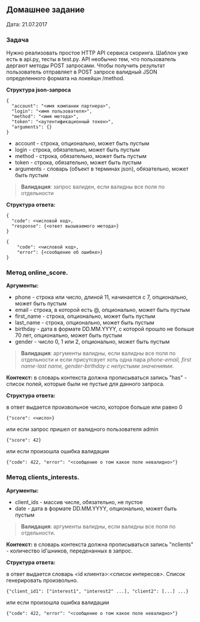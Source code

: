 ## Домашнее задание

Дата: 21.07.2017

### Задача

Нужно реализовать простое HTTP API сервиса скоринга. Шаблон уже есть в api.py, тесты в test.py.
API необычно тем, что пользователь дергают методы POST запросами. Чтобы получить результат
пользователь отправляет в POST запросе валидный JSON определенного формата на локейшн /method.

**Структура json-запроса**

```
{
  "account": "<имя компании партнера>", 
  "login": "<имя пользователя>", 
  "method": "<имя метода>",
  "token": "<аутентификационный токен>", 
  "arguments": {}
}
```

* account - строка, опционально, может быть пустым
* login - строка, обязательно, может быть пустым
* method - строка, обязательно, может быть пустым
* token - строка, обязательно, может быть пустым
* arguments - словарь (объект в терминах json), обязательно, может быть пустым

> **Валидация**: запрос валиден, если валидны все поля по отдельности

**Структура ответа:**

```
{
  "code": <числовой код>, 
  "response": {<ответ вызываемого метода>}
}
```
```
{
    "code": <числовой код>, 
    "error": {<сообщение об ошибке>}
}
```

### Метод online_score.

**Аргументы:**

* phone - строка или число, длиной 11, начинается с 7, опционально, может быть пустым
* email - строка, в которой есть @, опционально, может быть пустым
* first_name - строка, опционально, может быть пустым
* last_name - строка, опционально, может быть пустым
* birthday - дата в формате DD.MM.YYYY, с которой прошло не больше 70 лет, опционально, может быть пустым
* gender - число 0, 1 или 2, опционально, может быть пустым

> **Валидация**: аргументы валидны, если валидны все поля по отдельности и если присутсвует хоть одна пара
> *phone-email, first name-last name, gender-birthday с непустыми значениями*.

**Контекст:** в словарь контекста должна прописываться запись  "has" - список полей, 
которые были не пустые для данного запроса.

**Структура ответа:**

в ответ выдается произвольное число, которое больше или равно 0

```{"score": <число>}```

или если запрос пришел от валидного пользователя admin

```{"score": 42}```

или если произошла ошибка валидации

```{"code": 422, "error": "<сообщение о том какое поле невалидно>"}```

### Метод clients_interests.

**Аргументы:**

* client_ids - массив числе, обязательно, не пустое
* date - дата в формате DD.MM.YYYY, опционально, может быть пустым

> **Валидация**: аргументы валидны, если валидны все поля по отдельности.

**Контекст:** в словарь контекста должна прописываться запись  "nclients" - количество id'шников,
переденанных в запрос.

**Структура ответа:**

в ответ выдается словарь <id клиента>:<список интересов>. Список генерировать произвольно.

```{"client_id1": ["interest1", "interest2" ...], "client2": [...] ...}```

или если произошла ошибка валидации

```{"code": 422, "error": "<сообщение о том какое поле невалидно>"}```
